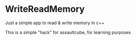 # WriteReadMemory

Just a simple app to read & write memory in c++


This is a simple "hack" for assaultcube, for learning purposes


